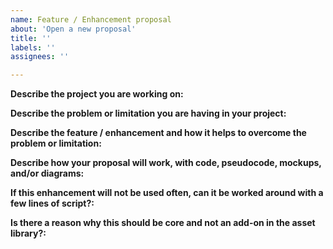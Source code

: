 ```yaml
---
name: Feature / Enhancement proposal
about: 'Open a new proposal'
title: ''
labels: ''
assignees: ''

---
```


<!--
Please fill in *all* the questions below and don't remove any of them.
Proposals not following the template below will be closed immediately.
-->

**Describe the project you are working on:**

**Describe the problem or limitation you are having in your project:**

**Describe the feature / enhancement and how it helps to overcome the problem or limitation:**

**Describe how your proposal will work, with code, pseudocode, mockups, and/or diagrams:**

**If this enhancement will not be used often, can it be worked around with a few lines of script?:**

**Is there a reason why this should be core and not an add-on in the asset library?:**

